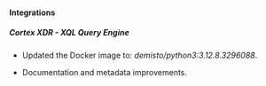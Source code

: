 #### Integrations

##### Cortex XDR - XQL Query Engine
- Updated the Docker image to: *demisto/python3:3.12.8.3296088*.

- Documentation and metadata improvements.